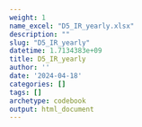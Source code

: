 ```yaml
---
weight: 1
name_excel: "D5_IR_yearly.xlsx"
description: ""
slug: "D5_IR_yearly"
datetime: 1.7134383e+09
title: D5_IR_yearly
author: ''
date: '2024-04-18'
categories: []
tags: []
archetype: codebook
output: html_document
---
```


<div class="tabcontent"></div>
